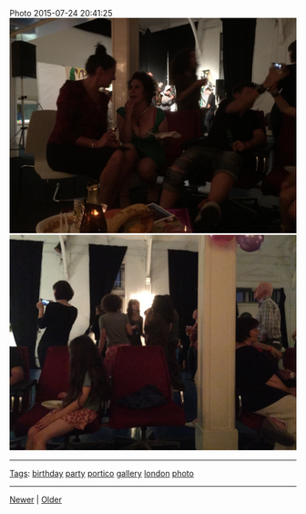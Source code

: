 <!--
title: Photo 2015-07-24 20
date: 2020-06-28T14:49:39.893Z
tags: birthday, party, portico, gallery, london, photo
-->




Photo 2015-07-24 20:41:25
![](124945088672-0.jpg)
![](124945088672-1.jpg)

<!--BOTTOM-POST-NAVIGATION-->
---

[Tags](tags.md): [birthday](tag-birthday.md) [party](tag-party.md) [portico](tag-portico.md) [gallery](tag-gallery.md) [london](tag-london.md) [photo](tag-photo.md)

---

[Newer](124655255762.md) | [Older](125031389782.md)